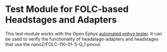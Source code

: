 # Test Module for FOLC-based Headstages and Adapters

This test module works with the Open Ephys
[automated ephys tester](https://github.com/open-ephys/ephys-test-board). 
It can be used to verify the functionality of headstage-adapters and headstages that use the nanoZ/FOLC-110-01-S-Q_1 pinout.
